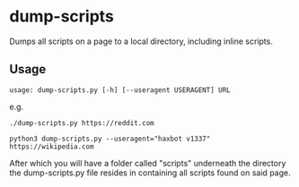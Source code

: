 # dump-scripts

Dumps all scripts on a page to a local directory, including inline scripts.


## Usage

`usage: dump-scripts.py [-h] [--useragent USERAGENT] URL`

e.g. 

`./dump-scripts.py https://reddit.com`

`python3 dump-scripts.py --useragent="haxbot v1337" https://wikipedia.com`

After which you will have a folder called "scripts" underneath the directory the dump-scripts.py file resides in containing all scripts found on said page.

